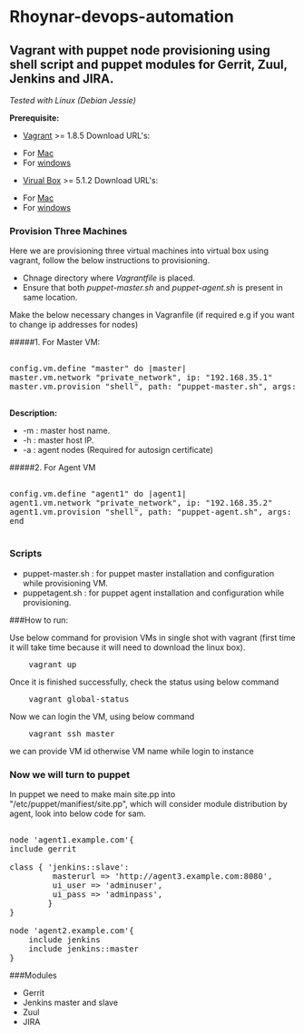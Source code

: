 # Rhoynar-devops-automation

## Vagrant with puppet node provisioning using shell script and puppet modules for  Gerrit, Zuul, Jenkins and JIRA.


  *Tested with Linux (Debian Jessie)*

**Prerequisite:**
* [Vagrant](https://www.vagrantup.com/downloads.html) >= 1.8.5
Download URL's:
- For [Mac](http://download.virtualbox.org/virtualbox/5.1.2/VirtualBox-5.1.2-108956-OSX.dmg) 
- For [windows](http://download.virtualbox.org/virtualbox/5.1.2/VirtualBox-5.1.2-108956-Win.exe)

* [Virual Box](https://www.virtualbox.org/wiki/Downloads) >= 5.1.2
Download URL's:
- For [Mac](https://releases.hashicorp.com/vagrant/1.8.5/vagrant_1.8.5.dmg)
- For [windows](https://releases.hashicorp.com/vagrant/1.8.5/vagrant_1.8.5.msi)
### Provision Three Machines

Here we are provisioning three virtual machines into virtual box using vagrant, follow the below instructions to provisioning.
* Chnage directory where *Vagrantfile* is placed.
* Ensure that both *puppet-master.sh* and *puppet-agent.sh* is present in same location.

Make the below  necessary changes in Vagranfile (if required e.g if you want to change ip addresses for nodes)

#####1. For Master VM:

<pre>

config.vm.define "master" do |master|
master.vm.network "private_network", ip: "192.168.35.1"
master.vm.provision "shell", path: "puppet-master.sh", args: "-m 'master' -h '192.168.35.1' -a '192.168.35.2 192.168.35.3'"

</pre>

**Description:**
- -m : master host name.
- -h : master host IP.
- -a : agent nodes (Required for autosign certificate)

#####2. For Agent VM

<pre>

config.vm.define "agent1" do |agent1|
agent1.vm.network "private_network", ip: "192.168.35.2"
agent1.vm.provision "shell", path: "puppet-agent.sh", args: "agent1 192.168.35.2 master 192.168.35.1"
end

</pre>


### Scripts

- puppet-master.sh : for puppet master installation and configuration while provisioning VM.
- puppetagent.sh   : for puppet agent installation and configuration while provisioning.

###How to run:

Use below command for provision VMs in single shot  with vagrant (first time it will take time because it will need to download the linux box).

<pre>
	vagrant up
</pre>

Once it is finished successfully, check the status using below command 

<pre>
	vagrant global-status
</pre>

Now we can login the VM, using below command

<pre>
	vagrant ssh master
</pre>

we can provide VM id otherwise VM name while login to instance


### Now we will turn to puppet

In puppet we need to make main site.pp into "/etc/puppet/manifiest/site.pp", which will consider module distribution by agent, look into below code for sam.

<pre>

node 'agent1.example.com'{
include gerrit

class { 'jenkins::slave':
   		 masterurl => 'http://agent3.example.com:8080',
   		 ui_user => 'adminuser',
   		 ui_pass => 'adminpass',
		}
}

node 'agent2.example.com'{
	include jenkins
	include jenkins::master
}
</pre>

###Modules
- Gerrit
- Jenkins master and slave
- Zuul
- JIRA
